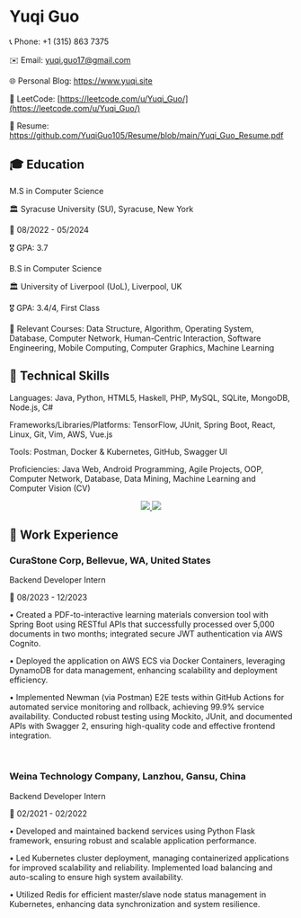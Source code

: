 # Yuqi Guo

📞 Phone: +1 (315) 863 7375

✉️ Email: yuqi.guo17@gmail.com

🌐 Personal Blog: https://www.yuqi.site

🔢 LeetCode: [https://leetcode.com/u/Yuqi_Guo/](https://leetcode.com/u/Yuqi_Guo/)

📄 Resume: https://github.com/YuqiGuo105/Resume/blob/main/Yuqi_Guo_Resume.pdf

## 🎓 Education
M.S in Computer Science

🏛 Syracuse University (SU), Syracuse, New York

📅 08/2022 - 05/2024

🎖 GPA: 3.7

B.S in Computer Science

🏛 University of Liverpool (UoL), Liverpool, UK

🎖 GPA: 3.4/4, First Class

📘 Relevant Courses: Data Structure, Algorithm, Operating System, Database, Computer Network, Human-Centric Interaction, Software Engineering, Mobile Computing, Computer Graphics, Machine Learning

## 🔧 Technical Skills
Languages: Java, Python, HTML5, Haskell, PHP, MySQL, SQLite, MongoDB, Node.js, C#

Frameworks/Libraries/Platforms: TensorFlow, JUnit, Spring Boot, React, Linux, Git, Vim, AWS, Vue.js

Tools: Postman, Docker & Kubernetes, GitHub, Swagger UI

Proficiencies: Java Web, Android Programming, Agile Projects, OOP, Computer Network, Database, Data Mining, Machine Learning and Computer Vision (CV)

<p align="center">
  <a href="https://skillicons.dev">
    <img src="https://skillicons.dev/icons?i=java,python,react,nodejs,aws,git,kubernetes,docker,c,vim" />
  </a>
   <a href="https://skillicons.dev">
    <img src="https://skillicons.dev/icons?i=postman,tensorflow,vue,js,androidstudio,github,supabase,firebase,mongodb,mysql" />
  </a>
</p>

## 💼 Work Experience

### CuraStone Corp, Bellevue, WA, United States

Backend Developer Intern

📅 08/2023 - 12/2023

• Created a PDF-to-interactive learning materials conversion tool with Spring Boot using RESTful APIs that successfully processed over 5,000 documents in two months; integrated secure JWT authentication via AWS Cognito.

• Deployed the application on AWS ECS via Docker Containers, leveraging DynamoDB for data management, enhancing scalability and deployment efficiency.

• Implemented Newman (via Postman) E2E tests within GitHub Actions for automated service monitoring and rollback, achieving 99.9% service availability. Conducted robust testing using Mockito, JUnit, and documented APIs with Swagger 2, ensuring high-quality code and effective frontend integration.

<br>

### Weina Technology Company, Lanzhou, Gansu, China

Backend Developer Intern

📅 02/2021 - 02/2022

•	Developed and maintained backend services using Python Flask framework, ensuring robust and scalable application performance.

•	Led Kubernetes cluster deployment, managing containerized applications for improved scalability and reliability. Implemented load balancing and auto-scaling to ensure high system availability.

•	Utilized Redis for efficient master/slave node status management in Kubernetes, enhancing data synchronization and system resilience.

<!--
**YuqiGuo105/YuqiGuo105** is a ✨ _special_ ✨ repository because its `README.md` (this file) appears on your GitHub profile.

Here are some ideas to get you started:

- 🔭 I’m currently working on ...
- 🌱 I’m currently learning ...
- 👯 I’m looking to collaborate on ...
- 🤔 I’m looking for help with ...
- 💬 Ask me about ...
- 📫 How to reach me: ...
- 😄 Pronouns: ...
- ⚡ Fun fact: ...
-->
